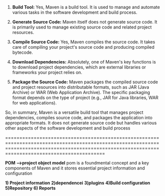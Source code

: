 1) **Build Tool:**
Yes, Maven is a build tool. It is used to manage and automate various tasks in the software development and build process.

2) **Generate Source Code:**
Maven itself does not generate source code. It is primarily used to manage existing source code and related project resources.

3) **Compile Source Code:**
Yes, Maven compiles the source code. It takes care of compiling your project's source code and producing compiled bytecode.

4) **Download Dependencies:**
Absolutely, one of Maven's key functions is to download project dependencies, which are external libraries or frameworks your project relies on.

5) **Package the Source Code:** Maven packages the compiled source code and project resources into distributable formats, such as JAR (Java Archive) or WAR (Web Application Archive). The specific packaging format depends on the type of project (e.g., JAR for Java libraries, WAR for web applications).

So, in summary, Maven is a versatile build tool that manages project dependencies, compiles source code, and packages the application into appropriate formats. It does not generate source code but handles various other aspects of the software development and build process


=====================================================================================================================================================================================================

**POM -->project object model**
pom is a foundmental concept and a key components of Maven and it stores essential project information and configuration

**1) Project information**
**2)dependencei**
**3)plugins**
**4)Build configuration**
**5)Repository**
**6) Reports**


























